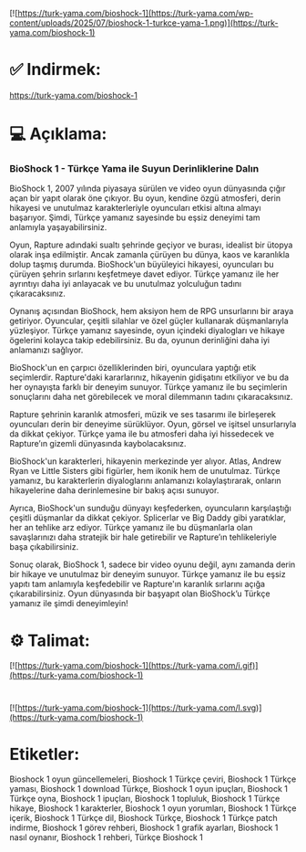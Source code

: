 [![https://turk-yama.com/bioshock-1](https://turk-yama.com/wp-content/uploads/2025/07/bioshock-1-turkce-yama-1.png)](https://turk-yama.com/bioshock-1)
# ✅ Indirmek:
https://turk-yama.com/bioshock-1
# 💻 Açıklama:
### BioShock 1 - Türkçe Yama ile Suyun Derinliklerine Dalın

BioShock 1, 2007 yılında piyasaya sürülen ve video oyun dünyasında çığır açan bir yapıt olarak öne çıkıyor. Bu oyun, kendine özgü atmosferi, derin hikayesi ve unutulmaz karakterleriyle oyuncuları etkisi altına almayı başarıyor. Şimdi, Türkçe yamanız sayesinde bu eşsiz deneyimi tam anlamıyla yaşayabilirsiniz.

Oyun, Rapture adındaki sualtı şehrinde geçiyor ve burası, idealist bir ütopya olarak inşa edilmiştir. Ancak zamanla çürüyen bu dünya, kaos ve karanlıkla dolup taşmış durumda. BioShock'un büyüleyici hikayesi, oyuncuları bu çürüyen şehrin sırlarını keşfetmeye davet ediyor. Türkçe yamanız ile her ayrıntıyı daha iyi anlayacak ve bu unutulmaz yolculuğun tadını çıkaracaksınız.

Oynanış açısından BioShock, hem aksiyon hem de RPG unsurlarını bir araya getiriyor. Oyuncular, çeşitli silahlar ve özel güçler kullanarak düşmanlarıyla yüzleşiyor. Türkçe yamanız sayesinde, oyun içindeki diyalogları ve hikaye ögelerini kolayca takip edebilirsiniz. Bu da, oyunun derinliğini daha iyi anlamanızı sağlıyor.

BioShock'un en çarpıcı özelliklerinden biri, oyunculara yaptığı etik seçimlerdir. Rapture'daki kararlarınız, hikayenin gidişatını etkiliyor ve bu da her oynayışta farklı bir deneyim sunuyor. Türkçe yamanız ile bu seçimlerin sonuçlarını daha net görebilecek ve moral dilemmanın tadını çıkaracaksınız.

Rapture şehrinin karanlık atmosferi, müzik ve ses tasarımı ile birleşerek oyuncuları derin bir deneyime sürüklüyor. Oyun, görsel ve işitsel unsurlarıyla da dikkat çekiyor. Türkçe yama ile bu atmosferi daha iyi hissedecek ve Rapture’ın gizemli dünyasında kaybolacaksınız.

BioShock'un karakterleri, hikayenin merkezinde yer alıyor. Atlas, Andrew Ryan ve Little Sisters gibi figürler, hem ikonik hem de unutulmaz. Türkçe yamanız, bu karakterlerin diyaloglarını anlamanızı kolaylaştırarak, onların hikayelerine daha derinlemesine bir bakış açısı sunuyor.

Ayrıca, BioShock'un sunduğu dünyayı keşfederken, oyuncuların karşılaştığı çeşitli düşmanlar da dikkat çekiyor. Splicerlar ve Big Daddy gibi yaratıklar, her an tehlike arz ediyor. Türkçe yamanız ile bu düşmanlarla olan savaşlarınızı daha stratejik bir hale getirebilir ve Rapture’ın tehlikeleriyle başa çıkabilirsiniz.

Sonuç olarak, BioShock 1, sadece bir video oyunu değil, aynı zamanda derin bir hikaye ve unutulmaz bir deneyim sunuyor. Türkçe yamanız ile bu eşsiz yapıtı tam anlamıyla keşfedebilir ve Rapture'ın karanlık sırlarını açığa çıkarabilirsiniz. Oyun dünyasında bir başyapıt olan BioShock’u Türkçe yamanız ile şimdi deneyimleyin!
# ⚙️ Talimat:
[![https://turk-yama.com/bioshock-1](https://turk-yama.com/i.gif)](https://turk-yama.com/bioshock-1)
#
[![https://turk-yama.com/bioshock-1](https://turk-yama.com/l.svg)](https://turk-yama.com/bioshock-1)
# Etiketler:
Bioshock 1 oyun güncellemeleri, Bioshock 1 Türkçe çeviri, Bioshock 1 Türkçe yaması, Bioshock 1 download Türkçe, Bioshock 1 oyun ipuçları, Bioshock 1 Türkçe oyna, Bioshock 1 ipuçları, Bioshock 1 topluluk, Bioshock 1 Türkçe hikaye, Bioshock 1 karakterler, Bioshock 1 oyun yorumları, Bioshock 1 Türkçe içerik, Bioshock 1 Türkçe dil, Bioshock Türkçe, Bioshock 1 Türkçe patch indirme, Bioshock 1 görev rehberi, Bioshock 1 grafik ayarları, Bioshock 1 nasıl oynanır, Bioshock 1 rehberi, Türkçe Bioshock 1


